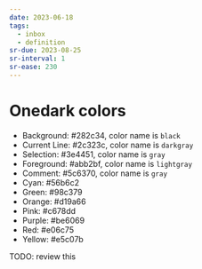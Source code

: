 ```yaml
---
date: 2023-06-18
tags:
  - inbox
  - definition
sr-due: 2023-08-25
sr-interval: 1
sr-ease: 230
---
```


# Onedark colors

- Background: #282c34, color name is `black`
- Current Line: #2c323c, color name is `darkgray`
- Selection: #3e4451, color name is `gray`
- Foreground: #abb2bf, color name is `lightgray`
- Comment: #5c6370, color name is `gray`
- Cyan: #56b6c2
- Green: #98c379
- Orange: #d19a66
- Pink: #c678dd
- Purple: #be6069
- Red: #e06c75
- Yellow: #e5c07b

TODO: review this
